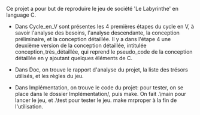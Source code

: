 Ce projet a pour but de reproduire le jeu de société 'Le Labyrinthe' en language C.
* Dans Cycle_en_V sont présentes les 4 premières étapes du cycle en V, à savoir l'analyse des besoins, l'analyse descendante, la conception préliminaire, et la conception détaillée. Il y a dans l'étape 4 une deuxième version de la conception détaillée, intitulée conception_très_détaillée, qui reprend le pseudo_code de la conception détaillée en y ajoutant quelques éléments de C.

* Dans Doc, on trouve le rapport d'analyse du projet, la liste des trésors utilisés, et les règles du jeu.
* Dans Implémentation, on trouve le code du projet: pour tester, on se place dans le dossier Implémentation/, puis make.
On fait .\main pour lancer le jeu, et .\test pour tester le jeu. make mrproper à la fin de l'utilisation.
